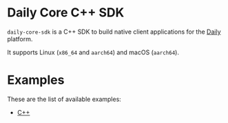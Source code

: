 # Daily Core C++ SDK

`daily-core-sdk` is a C++ SDK to build native client applications for the
[Daily](https://daily.co) platform.

It supports Linux (`x86_64` and `aarch64`) and macOS (`aarch64`).

# Examples

These are the list of available examples:

- [C++](./examples/c++)
